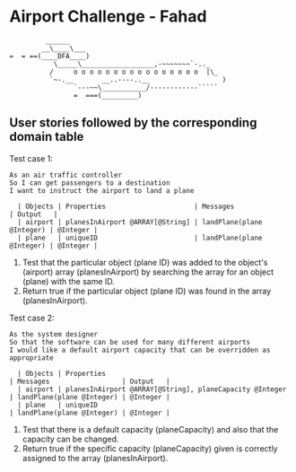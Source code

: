 Airport Challenge - Fahad
=================

```
         ______
        __\____\___
=  = ==(____DFA____)
           \_____\__________________,-~~~~~~~`-.._
          /     o o o o o o o o o o o o o o o o  |\_
          `~-.__       __..----..__                  )
                `---~~\___________/------------`````
                =  ===(_________)

```

User stories followed by the corresponding domain table
---------

Test case 1:
```
As an air traffic controller
So I can get passengers to a destination
I want to instruct the airport to land a plane
```
      | Objects | Properties                      | Messages                  | Output   |
      | airport | planesInAirport @ARRAY[@String] | landPlane(plane @Integer) | @Integer |
      | plane   | uniqueID                        | landPlane(plane @Integer) | @Integer |

1. Test that the particular object (plane ID) was added to the object's (airport) array (planesInAirport) by searching the array for an object (plane) with the same ID.
2. Return true if the particular object (plane ID) was found in the array (planesInAirport).

Test case 2:
```
As the system designer
So that the software can be used for many different airports
I would like a default airport capacity that can be overridden as appropriate
```
      | Objects | Properties                                              | Messages                  | Output   |
      | airport | planesInAirport @ARRAY[@String], planeCapacity @Integer | landPlane(plane @Integer) | @Integer |
      | plane   | uniqueID                                                | landPlane(plane @Integer) | @Integer |

1. Test that there is a default capacity (planeCapacity) and also that the capacity can be changed.
2. Return true if the specific capacity (planeCapacity) given is correctly assigned to the array (planesInAirport).